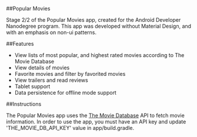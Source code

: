 ##Popular Movies

Stage 2/2 of the Popular Movies app, created for the Android Developer Nanodegree program. This app was developed without Material Design, and with an emphasis on non-ui patterns.

##Features

* View lists of most popular, and highest rated movies according to The Movie Database
* View details of movies
* Favorite movies and filter by favorited movies
* View trailers and read reviews
* Tablet support
* Data persistence for offline mode support

##Instructions

The Popular Movies app uses the [The Movie Database](https://www.themoviedb.org) API to fetch movie information. In order to use the app, you must have an API key and update 'THE_MOVIE\_DB\_API\_KEY' value in app/build.gradle.
